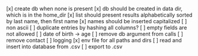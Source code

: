 [x] create db when none is present
[x] db should be created in data dir, which is in the home_dir
[x] list should present results alphabetically sorted by last name, then first name
[x] names should be inserted capitalized
[ ] non ascii
[ ] duplicate entries by hashing all columns?
[ ] empty fields are not allowed
[ ] date of birth -> age
[ ] remove db argument from calls
[ ] remove contact
[ ] logging
[x] env file for all paths and dirs
[ ] read and insert into database from .csv
[ ] export to .csv